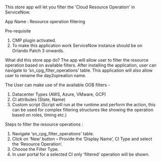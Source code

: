 This store app will let you filter the 'Cloud Resource Operation' in ServiceNow.

App Name : Resource operation filtering

Pre-requisite
  1)	CMP plugin activated.
  2)	To make this application work ServiceNow instance should be on Orlando Patch 3 onwards.

What did this store app do?
The app will allow user to filter the resource operation based on available filters. After installing the application, user can navigate to ‘sn_cpg_filter_operations’ table. This application will also allow user to rename the day2opreation name.

The User can make use of the available OOB filters - 
 1.	Datacenter Types (AWS, Azure, VMware, GCP)
 2.	CI attributes (State, Name)
 3.	Custom script (Script will run at the runtime and perform the action, this can be used for complex filtering structures like showing the operation based on roles, timing etc.)

Steps to filter the resource operations :
 1.	 Navigate ‘sn_cpg_filter_operations’ table. 
 2.	Click on ‘New’ button – Provide the ‘Display Name’, CI Type and select the ‘Resource Operation’.
 3.	Choose the Filter Type.
 4.	In user portal for a selected CI only ‘filtered’ operation will be shown.

